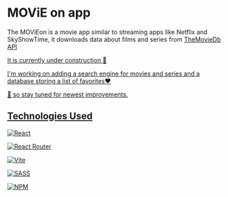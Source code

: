 # MOViE on app


The MOViEon is a movie app similar to streaming apps like Netflix and SkyShowTime, it downloads data about films and series from  <a href="https://developer.themoviedb.org/docs/getting-started" target="_blank" rel="noreferrer"> TheMovieDb API

It is currently under construction 💪

I'm working on adding a search engine for movies and series and a database storing a list of favorites❤️️

🙋 so stay tuned for newest improvements.



## Technologies Used

![React](https://img.shields.io/badge/react-%2320232a.svg?style=for-the-badge&logo=react&logoColor=%2361DAFB)

![React Router](https://img.shields.io/badge/React_Router-CA4245?style=for-the-badge&logo=react-router&logoColor=white)

![Vite](https://img.shields.io/badge/vite-%23646CFF.svg?style=for-the-badge&logo=vite&logoColor=white)

![SASS](https://img.shields.io/badge/SASS-hotpink.svg?style=for-the-badge&logo=SASS&logoColor=white)

![NPM](https://img.shields.io/badge/NPM-%23CB3837.svg?style=for-the-badge&logo=npm&logoColor=white) 

<!-- ![Netlify](https://img.shields.io/badge/netlify-%23000000.svg?style=for-the-badge&logo=netlify&logoColor=#00C7B7) -->

